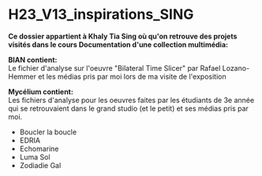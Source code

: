 # H23_V13_inspirations_SING

**Ce dossier appartient à Khaly Tia Sing où qu'on retrouve des projets visités dans le cours Documentation d'une collection multimédia:** 

**BIAN contient:** <br/>
Le fichier d'analyse sur l'oeuvre "Bilateral Time Slicer" par Rafael Lozano-Hemmer et les médias pris par moi lors de ma visite de l'exposition 

**Mycélium contient:** <br/>
Les fichiers d'analyse pour les oeuvres faites par les étudiants de 3e année qui se retrouvaient dans le grand studio (et le petit) et ses médias pris par moi.

- Boucler la boucle 
- EDRIA
- Echomarine
- Luma Sol
- Zodiadie Gal
